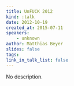 ```yaml
---
title: UnFUCK 2012
kind: :talk
date: 2012-10-19
created_at: 2015-07-11
speakers:
    - unknown
author: Matthias Beyer
slides: false
tags:
link_in_talk_list: false
---
```


No description.
